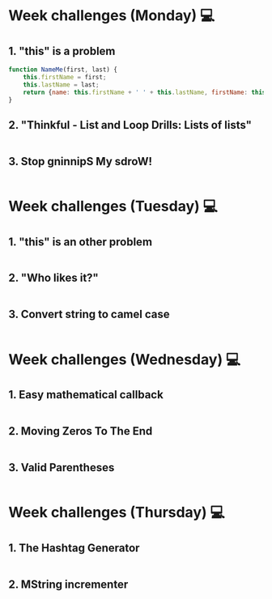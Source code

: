 # Week challenges (Monday) 💻

## 1. "this" is a problem
```JavaScript
function NameMe(first, last) {
    this.firstName = first;
    this.lastName = last;
    return {name: this.firstName + ' ' + this.lastName, firstName: this.firstName, lastName: this.lastName };
}
```
## 2. "Thinkful - List and Loop Drills: Lists of lists"
```JavaScript

```
## 3. Stop gninnipS My sdroW!
```JavaScript

```

# Week challenges (Tuesday) 💻

## 1. "this" is an other problem
```JavaScript

```
## 2. "Who likes it?"
```JavaScript

```
## 3. Convert string to camel case
```JavaScript

```

# Week challenges (Wednesday) 💻

## 1. Easy mathematical callback
```JavaScript

```
## 2. Moving Zeros To The End
```JavaScript

```
## 3. Valid Parentheses
```JavaScript

```

# Week challenges (Thursday) 💻

## 1. The Hashtag Generator
```JavaScript

```
## 2. MString incrementer
```JavaScript

```
